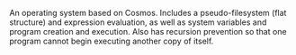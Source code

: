 An operating system based on Cosmos. Includes a pseudo-filesystem (flat structure) and expression evaluation, as well as system variables and program creation and execution. Also has recursion prevention so that one program cannot begin executing another copy of itself.

